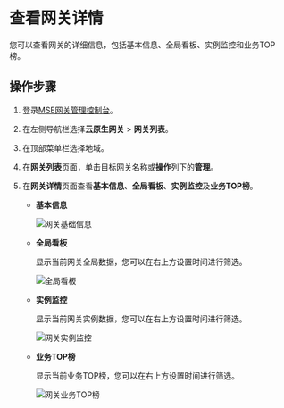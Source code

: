 # 查看网关详情

您可以查看网关的详细信息，包括基本信息、全局看板、实例监控和业务TOP榜。

## 操作步骤

1.  登录[MSE网关管理控制台](https://mse.console.aliyun.com/#/microgw)。

2.  在左侧导航栏选择**云原生网关** \> **网关列表**。

3.  在顶部菜单栏选择地域。

4.  在**网关列表**页面，单击目标网关名称或**操作**列下的**管理**。

5.  在**网关详情**页面查看**基本信息**、**全局看板**、**实例监控**及**业务TOP榜**。

    -   **基本信息**

        ![网关基础信息](https://static-aliyun-doc.oss-accelerate.aliyuncs.com/assets/img/zh-CN/2398481261/p275354.png)

    -   **全局看板**

        显示当前网关全局数据，您可以在右上方设置时间进行筛选。

        ![全局看板](https://static-aliyun-doc.oss-accelerate.aliyuncs.com/assets/img/zh-CN/2398481261/p275355.png)

    -   **实例监控**

        显示当前网关实例数据，您可以在右上方设置时间进行筛选。

        ![网关实例监控](https://static-aliyun-doc.oss-accelerate.aliyuncs.com/assets/img/zh-CN/3398481261/p275358.png)

    -   **业务TOP榜**

        显示当前业务TOP榜，您可以在右上方设置时间进行筛选。

        ![网关业务TOP榜](https://static-aliyun-doc.oss-accelerate.aliyuncs.com/assets/img/zh-CN/3398481261/p275359.png)


